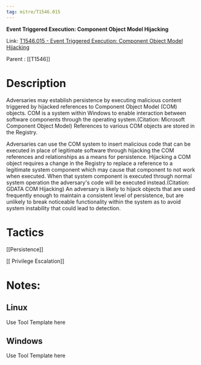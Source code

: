 ```yaml
---
tag: mitre/T1546.015
---
```


**Event Triggered Execution: Component Object Model Hijacking**

Link: [T1546.015 - Event Triggered Execution: Component Object Model Hijacking](https://attack.mitre.org/techniques/T1546/015)

Parent : [[T1546]]


# Description

Adversaries may establish persistence by executing malicious content triggered by hijacked references to Component Object Model (COM) objects. COM is a system within Windows to enable interaction between software components through the operating system.(Citation: Microsoft Component Object Model)  References to various COM objects are stored in the Registry. 

Adversaries can use the COM system to insert malicious code that can be executed in place of legitimate software through hijacking the COM references and relationships as a means for persistence. Hijacking a COM object requires a change in the Registry to replace a reference to a legitimate system component which may cause that component to not work when executed. When that system component is executed through normal system operation the adversary's code will be executed instead.(Citation: GDATA COM Hijacking) An adversary is likely to hijack objects that are used frequently enough to maintain a consistent level of persistence, but are unlikely to break noticeable functionality within the system as to avoid system instability that could lead to detection. 

# Tactics


[[Persistence]]

[[ Privilege Escalation]]


# Notes:

## Linux

Use Tool Template here

## Windows

Use Tool Template here